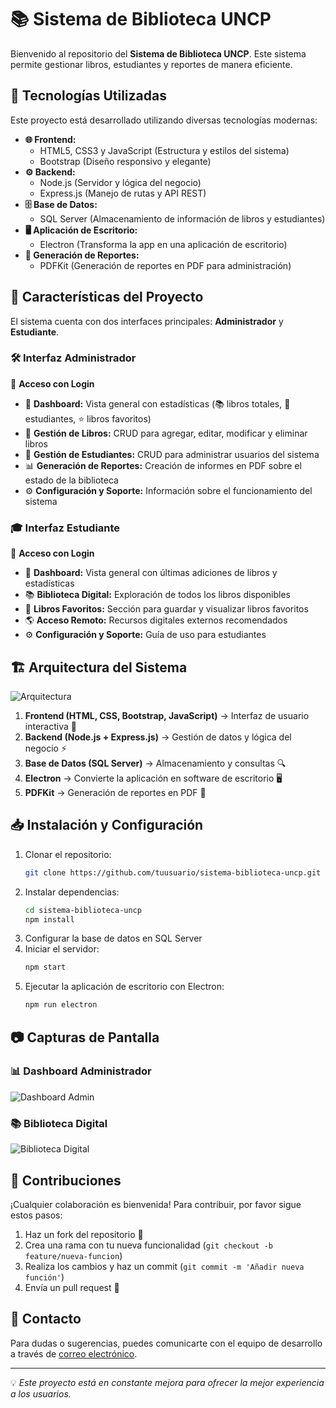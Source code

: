 # 📚 Sistema de Biblioteca UNCP

Bienvenido al repositorio del **Sistema de Biblioteca UNCP**. Este sistema permite gestionar libros, estudiantes y reportes de manera eficiente. 

## 🚀 Tecnologías Utilizadas

Este proyecto está desarrollado utilizando diversas tecnologías modernas:

- **🌐 Frontend:**
  - HTML5, CSS3 y JavaScript (Estructura y estilos del sistema)
  - Bootstrap (Diseño responsivo y elegante)
- **⚙️ Backend:**
  - Node.js (Servidor y lógica del negocio)
  - Express.js (Manejo de rutas y API REST)
- **🗄️ Base de Datos:**
  - SQL Server (Almacenamiento de información de libros y estudiantes)
- **🖥️ Aplicación de Escritorio:**
  - Electron (Transforma la app en una aplicación de escritorio)
- **📄 Generación de Reportes:**
  - PDFKit (Generación de reportes en PDF para administración)

## 🎯 Características del Proyecto

El sistema cuenta con dos interfaces principales: **Administrador** y **Estudiante**.

### 🛠️ Interfaz Administrador
👤 **Acceso con Login**
- 🔹 **Dashboard:** Vista general con estadísticas (📚 libros totales, 👥 estudiantes, ⭐ libros favoritos)
- 📖 **Gestión de Libros:** CRUD para agregar, editar, modificar y eliminar libros
- 👥 **Gestión de Estudiantes:** CRUD para administrar usuarios del sistema
- 📊 **Generación de Reportes:** Creación de informes en PDF sobre el estado de la biblioteca
- ⚙️ **Configuración y Soporte:** Información sobre el funcionamiento del sistema

### 🎓 Interfaz Estudiante
👤 **Acceso con Login**
- 🔹 **Dashboard:** Vista general con últimas adiciones de libros y estadísticas
- 📚 **Biblioteca Digital:** Exploración de todos los libros disponibles
- 📌 **Libros Favoritos:** Sección para guardar y visualizar libros favoritos
- 🌎 **Acceso Remoto:** Recursos digitales externos recomendados
- ⚙️ **Configuración y Soporte:** Guía de uso para estudiantes

## 🏗️ Arquitectura del Sistema

![Arquitectura](http://imgfz.com/i/cqHudEV.png)

1. **Frontend (HTML, CSS, Bootstrap, JavaScript)** → Interfaz de usuario interactiva 📜
2. **Backend (Node.js + Express.js)** → Gestión de datos y lógica del negocio ⚡
3. **Base de Datos (SQL Server)** → Almacenamiento y consultas 🔍
4. **Electron** → Convierte la aplicación en software de escritorio 🖥️
5. **PDFKit** → Generación de reportes en PDF 📄

## 📥 Instalación y Configuración

1. Clonar el repositorio:
   ```bash
   git clone https://github.com/tuusuario/sistema-biblioteca-uncp.git
   ```
2. Instalar dependencias:
   ```bash
   cd sistema-biblioteca-uncp
   npm install
   ```
3. Configurar la base de datos en SQL Server
4. Iniciar el servidor:
   ```bash
   npm start
   ```
5. Ejecutar la aplicación de escritorio con Electron:
   ```bash
   npm run electron
   ```

## 📷 Capturas de Pantalla

### 📊 Dashboard Administrador
![Dashboard Admin](http://imgfz.com/i/eZr8I2k.png)

### 📚 Biblioteca Digital
![Biblioteca Digital](http://imgfz.com/i/GQjatib.png)

## 🤝 Contribuciones
¡Cualquier colaboración es bienvenida! Para contribuir, por favor sigue estos pasos:
1. Haz un fork del repositorio 📌
2. Crea una rama con tu nueva funcionalidad (`git checkout -b feature/nueva-funcion`)
3. Realiza los cambios y haz un commit (`git commit -m 'Añadir nueva función'`)
4. Envía un pull request 🚀

## 📩 Contacto
Para dudas o sugerencias, puedes comunicarte con el equipo de desarrollo a través de [correo electrónico](stivensaliaga@gmail.com).

---
💡 *Este proyecto está en constante mejora para ofrecer la mejor experiencia a los usuarios.*
